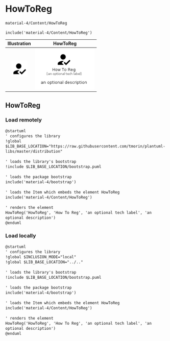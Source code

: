 # HowToReg


```text
material-4/Content/HowToReg
```

```text
include('material-4/Content/HowToReg')
```



| Illustration | HowToReg |
| :---: | :---: |
| ![illustration for Illustration](../../material-4/Content/HowToReg.png) | ![illustration for HowToReg](../../material-4/Content/HowToReg.Local.png) |




## HowToReg

### Load remotely
```plantuml
@startuml
' configures the library
!global $LIB_BASE_LOCATION="https://raw.githubusercontent.com/tmorin/plantuml-libs/master/distribution"

' loads the library's bootstrap
!include $LIB_BASE_LOCATION/bootstrap.puml

' loads the package bootstrap
include('material-4/bootstrap')

' loads the Item which embeds the element HowToReg
include('material-4/Content/HowToReg')

' renders the element
HowToReg('HowToReg', 'How To Reg', 'an optional tech label', 'an optional description')
@enduml
```

### Load locally
```plantuml
@startuml
' configures the library
!global $INCLUSION_MODE="local"
!global $LIB_BASE_LOCATION="../.."

' loads the library's bootstrap
!include $LIB_BASE_LOCATION/bootstrap.puml

' loads the package bootstrap
include('material-4/bootstrap')

' loads the Item which embeds the element HowToReg
include('material-4/Content/HowToReg')

' renders the element
HowToReg('HowToReg', 'How To Reg', 'an optional tech label', 'an optional description')
@enduml
```

